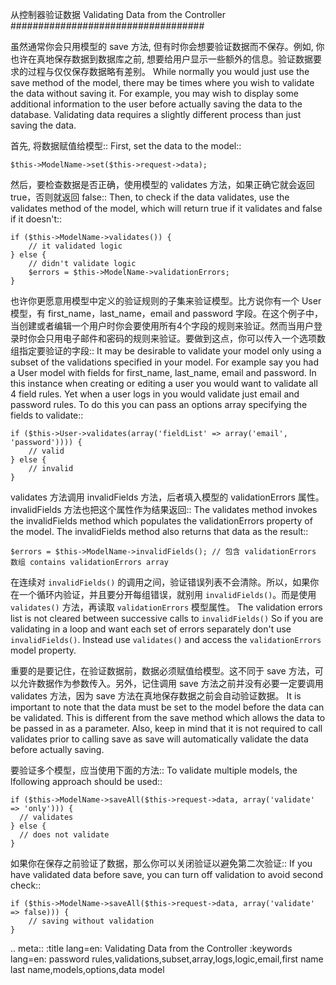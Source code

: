 从控制器验证数据
Validating Data from the Controller
###################################

虽然通常你会只用模型的 save 方法, 但有时你会想要验证数据而不保存。例如, 你也许在真地保存数据到数据库之前, 想要给用户显示一些额外的信息。验证数据要求的过程与仅仅保存数据略有差别。
While normally you would just use the save method of the model,
there may be times where you wish to validate the data without
saving it. For example, you may wish to display some additional
information to the user before actually saving the data to the
database. Validating data requires a slightly different process
than just saving the data.

首先, 将数据赋值给模型::
First, set the data to the model::

    $this->ModelName->set($this->request->data);

然后，要检查数据是否正确，使用模型的 validates 方法，如果正确它就会返回 true，否则就返回 false::
Then, to check if the data validates, use the validates method of
the model, which will return true if it validates and false if it
doesn't::

    if ($this->ModelName->validates()) {
        // it validated logic
    } else {
        // didn't validate logic
        $errors = $this->ModelName->validationErrors;
    }

也许你更愿意用模型中定义的验证规则的子集来验证模型。比方说你有一个 User 模型，有 first\_name，last\_name，email and
password 字段。在这个例子中，当创建或者编辑一个用户时你会要使用所有4个字段的规则来验证。然而当用户登录时你会只用电子邮件和密码的规则来验证。要做到这点，你可以传入一个选项数组指定要验证的字段::
It may be desirable to validate your model only using a subset of
the validations specified in your model. For example say you had a
User model with fields for first\_name, last\_name, email and
password. In this instance when creating or editing a user you
would want to validate all 4 field rules. Yet when a user logs in
you would validate just email and password rules. To do this you
can pass an options array specifying the fields to validate::

    if ($this->User->validates(array('fieldList' => array('email', 'password')))) {
        // valid
    } else {
        // invalid
    }

validates 方法调用 invalidFields 方法，后者填入模型的 validationErrors 属性。 invalidFields 方法也把这个属性作为结果返回::
The validates method invokes the invalidFields method which
populates the validationErrors property of the model. The
invalidFields method also returns that data as the result::

    $errors = $this->ModelName->invalidFields(); // 包含 validationErrors 数组 contains validationErrors array

在连续对 ``invalidFields()`` 的调用之间，验证错误列表不会清除。所以，如果你在一个循环内验证，并且要分开每组错误，就别用 ``invalidFields()``。而是使用 ``validates()`` 方法，再读取 ``validationErrors`` 模型属性。
The validation errors list is not cleared between successive calls to ``invalidFields()``
So if you are validating in a loop and want each set of errors separately
don't use ``invalidFields()``. Instead use ``validates()``
and access the ``validationErrors`` model property.

重要的是要记住，在验证数据前，数据必须赋值给模型。这不同于 save 方法，可以允许数据作为参数传入。另外，记住调用 save 方法之前并没有必要一定要调用 validates 方法，因为 save 方法在真地保存数据之前会自动验证数据。
It is important to note that the data must be set to the model
before the data can be validated. This is different from the save
method which allows the data to be passed in as a parameter. Also,
keep in mind that it is not required to call validates prior to
calling save as save will automatically validate the data before
actually saving.

要验证多个模型，应当使用下面的方法::
To validate multiple models, the lfollowing approach should be
used::

    if ($this->ModelName->saveAll($this->request->data, array('validate' => 'only'))) {
      // validates
    } else {
      // does not validate
    }

如果你在保存之前验证了数据，那么你可以关闭验证以避免第二次验证::
If you have validated data before save, you can turn off validation
to avoid second check::

    if ($this->ModelName->saveAll($this->request->data, array('validate' => false))) {
        // saving without validation
    } 


.. meta::
    :title lang=en: Validating Data from the Controller
    :keywords lang=en: password rules,validations,subset,array,logs,logic,email,first name last name,models,options,data model